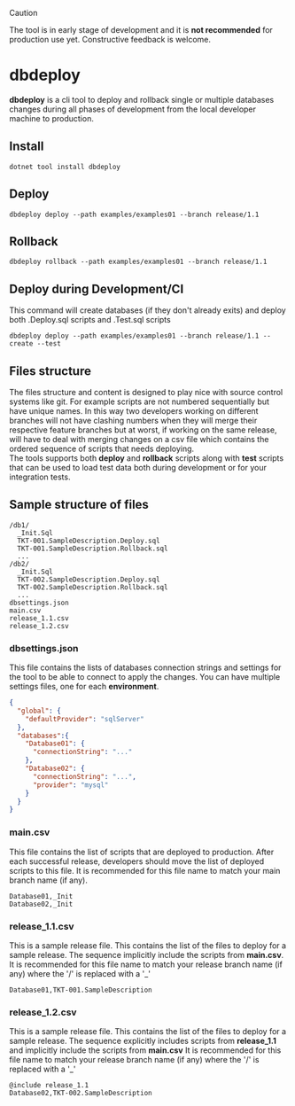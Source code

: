 > [!CAUTION]
> The tool is in early stage of development and it is **not recommended** for production use yet. Constructive feedback is welcome.

# dbdeploy

**dbdeploy** is a cli tool to deploy and rollback single or multiple databases changes during all phases of development from the local developer machine to production.

## Install
```shell
dotnet tool install dbdeploy
```

## Deploy
```shell
dbdeploy deploy --path examples/examples01 --branch release/1.1
```

## Rollback
```shell
dbdeploy rollback --path examples/examples01 --branch release/1.1
```

## Deploy during Development/CI
This command will create databases (if they don't already exits) and deploy both .Deploy.sql scripts and .Test.sql scripts
```shell
dbdeploy deploy --path examples/examples01 --branch release/1.1 --create --test
```

## Files structure
The files structure and content is designed to play nice with source control systems like git.
For example scripts are not numbered sequentially but have unique names. In this way two developers working on different branches will not have clashing numbers when they will merge their respective feature branches but at worst, if working on the same release, will have to deal with merging changes on a csv file which contains the ordered sequence of scripts that needs deploying.   
The tools supports both **deploy** and **rollback** scripts along with **test** scripts that can be used to load test data both during development or for your integration tests.

## Sample structure of files

```shell
/db1/
  _Init.Sql
  TKT-001.SampleDescription.Deploy.sql
  TKT-001.SampleDescription.Rollback.sql
  ...
/db2/
  _Init.Sql
  TKT-002.SampleDescription.Deploy.sql
  TKT-002.SampleDescription.Rollback.sql
  ...
dbsettings.json
main.csv
release_1.1.csv
release_1.2.csv
```

### dbsettings.json
This file contains the lists of databases connection strings and settings for the tool to be able to connect to apply the changes. You can have multiple settings files, one for each **environment**.
```json
{
  "global": {
    "defaultProvider": "sqlServer"
  },
  "databases":{
    "Database01": {
      "connectionString": "..."
    },
    "Database02": {
      "connectionString": "...",
      "provider": "mysql"
    }
  }
}
```

### main.csv
This file contains the list of scripts that are deployed to production. After each successful release, developers should move the list of deployed scripts to this file.
It is recommended for this file name to match your main branch name (if any).
```
Database01,_Init
Database02,_Init
```

### release_1.1.csv
This is a sample release file. This contains the list of the files to deploy for a sample release. The sequence implicitly include the scripts from **main.csv**.
It is recommended for this file name to match your release branch name (if any) where the '/' is replaced with a '_'
```
Database01,TKT-001.SampleDescription
```

### release_1.2.csv
This is a sample release file. This contains the list of the files to deploy for a sample release. The sequence explicitly includes scripts from **release_1.1** and implicitly include the scripts from **main.csv**
It is recommended for this file name to match your release branch name (if any) where the '/' is replaced with a '_'
```
@include release_1.1
Database02,TKT-002.SampleDescription
```
